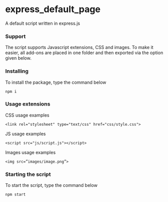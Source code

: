 # express_default_page
A default script written in express.js

### Support

The script supports Javascript extensions, CSS and images. To make it easier, all add-ons are placed in one folder and then exported via the option given below.

### Installing

To install the package, type the command below

```
npm i
```

### Usage extensions

CSS usage examples

```
<link rel="stylesheet" type="text/css" href="css/style.css">
```

JS usage examples

```
<script src="js/script.js"></script>
```

Images usage examples

```
<img src=”images/image.png”>
```

### Starting the script

To start the script, type the command below

```
npm start
```
